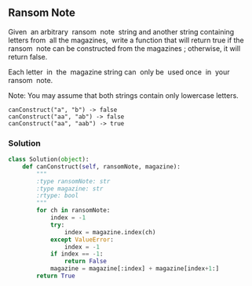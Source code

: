 ## Ransom Note

Given  an arbitrary  ransom  note  string and another string containing letters from  all the magazines,  write a function that will return true if the ransom  note can be constructed from the magazines ; otherwise, it will return false.  

Each letter  in  the  magazine string can  only be  used once  in  your ransom  note.

Note:
You may assume that both strings contain only lowercase letters.
```
canConstruct("a", "b") -> false
canConstruct("aa", "ab") -> false
canConstruct("aa", "aab") -> true
```

### Solution

```python
class Solution(object):
    def canConstruct(self, ransomNote, magazine):
        """
        :type ransomNote: str
        :type magazine: str
        :rtype: bool
        """
        for ch in ransomNote:
            index = -1
            try:
                index = magazine.index(ch)
            except ValueError:
                index = -1
            if index == -1:
                return False
            magazine = magazine[:index] + magazine[index+1:]
        return True

```
